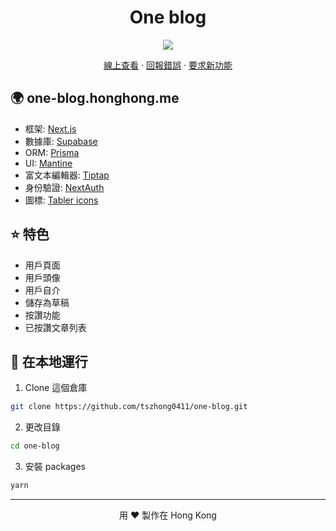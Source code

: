 <h1 align="center">
 One blog
</h1>

<p align="center">
  <img src="https://socialify.git.ci/tszhong0411/one-blog/image?forks=1&issues=1&logo=https://honghong.me/static/images/projects/one-blog/logo.png&name=1&owner=1&pattern=Solid&pulls=1&stargazers=1&theme=Dark">
</p>

<p align="center">
    <a href="https://one-blog.honghong.me" target="blank">線上查看</a>
    ·
    <a href="https://github.com/tszhong0411/one-blog/issues/new">回報錯誤</a>
    ·
    <a href="https://github.com/tszhong0411/one-blog/issues/new">要求新功能</a>
</p>

## 🌍 one-blog.honghong.me

- 框架: [Next.js](https://nextjs.org/)
- 數據庫: [Supabase](https://supabase.com)
- ORM: [Prisma](https://www.prisma.io)
- UI: [Mantine](https://mantine.dev)
- 富文本編輯器: [Tiptap](https://tiptap.dev)
- 身份驗證: [NextAuth](https://next-auth.js.org)
- 圖標: [Tabler icons](https://tabler-icons.io/)

## ⭐ 特色

- 用戶頁面
- 用戶頭像
- 用戶自介
- 儲存為草稿
- 按讚功能
- 已按讚文章列表

## 👋 在本地運行

1. Clone 這個倉庫

```sh
git clone https://github.com/tszhong0411/one-blog.git
```

2. 更改目錄

```sh
cd one-blog
```

3. 安裝 packages

```sh
yarn
```

<hr>
<p align="center">
用 ❤️ 製作在 Hong Kong
</p>
